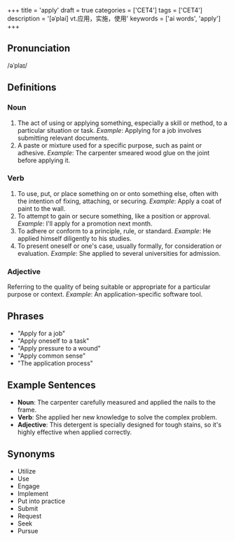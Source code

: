 +++
title = 'apply'
draft = true
categories = ['CET4']
tags = ['CET4']
description = '[əˈplai] vt.应用，实施，使用'
keywords = ['ai words', 'apply']
+++

## Pronunciation
/əˈplaɪ/

## Definitions
### Noun
1. The act of using or applying something, especially a skill or method, to a particular situation or task. *Example*: Applying for a job involves submitting relevant documents.
2. A paste or mixture used for a specific purpose, such as paint or adhesive. *Example*: The carpenter smeared wood glue on the joint before applying it.

### Verb
1. To use, put, or place something on or onto something else, often with the intention of fixing, attaching, or securing. *Example*: Apply a coat of paint to the wall.
2. To attempt to gain or secure something, like a position or approval. *Example*: I'll apply for a promotion next month.
3. To adhere or conform to a principle, rule, or standard. *Example*: He applied himself diligently to his studies.
4. To present oneself or one's case, usually formally, for consideration or evaluation. *Example*: She applied to several universities for admission.

### Adjective
Referring to the quality of being suitable or appropriate for a particular purpose or context. *Example*: An application-specific software tool.

## Phrases
- "Apply for a job"
- "Apply oneself to a task"
- "Apply pressure to a wound"
- "Apply common sense"
- "The application process"

## Example Sentences
- **Noun**: The carpenter carefully measured and applied the nails to the frame.
- **Verb**: She applied her new knowledge to solve the complex problem.
- **Adjective**: This detergent is specially designed for tough stains, so it's highly effective when applied correctly.

## Synonyms
- Utilize
- Use
- Engage
- Implement
- Put into practice
- Submit
- Request
- Seek
- Pursue
